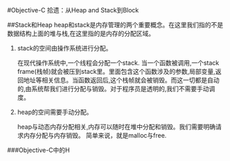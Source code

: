 #Objective-C 拾遗：从Heap and Stack到Block


##Stack和Heap
heap和stack是内存管理的两个重要概念。在这里我们指的不是数据结构上面的堆与栈,在这里指的是内存的分配区域。

1. stack的空间由操作系统进行分配。

	在现代操作系统中,一个线程会分配一个stack.
当一个函数被调用,一个stack frame(栈帧)就会被压到stack里。里面包含这个函数涉及的参数,局部变量,返回地址等相关信息。当函数返回后,这个栈帧就会被销毁。而这一切都是自动的,由系统帮我们进行分配与销毁。对于程序员是透明的,我们不需要手动调度。

2. heap的空间需要手动分配。

	heap与动态内存分配相关,内存可以随时在堆中分配和销毁。我们需要明确请求内存分配与内存销毁。
	简单来说，就是malloc与free.

###Objective-C中的H